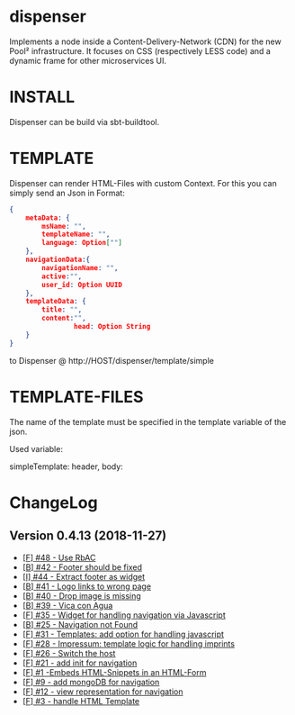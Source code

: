 # dispenser
Implements a node inside a Content-Delivery-Network (CDN) for the new Pool² infrastructure. It focuses on CSS (respectively LESS code) and a dynamic frame for other microservices UI.


INSTALL
=======

Dispenser can be build via sbt-buildtool.

TEMPLATE
========

Dispenser can render HTML-Files with custom Context. For this you can simply send an Json in Format:
```json
{
	metaData: {
		msName: "",
		templateName: "",
		language: Option[""]
	},
	navigationData:{
		navigationName: "",
		active:"",
		user_id: Option UUID
	},
	templateData: {
		title: "",
		content:"",
                head: Option String
	}
}
```


to Dispenser @ http://HOST/dispenser/template/simple

  
TEMPLATE-FILES
==============

The name of the template must be specified in the template variable of the json.

Used variable:

simpleTemplate: header, body:


ChangeLog
=========

## Version 0.4.13 (2018-11-27)
* [[F] #48 - Use RbAC](https://github.com/Viva-con-Agua/dispenser/issues/48)
* [[B] #42 - Footer should be fixed](https://github.com/Viva-con-Agua/dispenser/issues/42)
* [[I] #44 - Extract footer as widget](https://github.com/Viva-con-Agua/dispenser/issues/44)
* [[B] #41 - Logo links to wrong page](https://github.com/Viva-con-Agua/dispenser/issues/41)
* [[B] #40 - Drop image is missing](https://github.com/Viva-con-Agua/dispenser/issues/40)
* [[B] #39 - Vica con Agua](https://github.com/Viva-con-Agua/dispenser/issues/39)
* [[F] #35 - Widget for handling navigation via Javascript](https://github.com/Viva-con-Agua/dispenser/issues/35)
* [[B] #25 - Navigation not Found](https://github.com/Viva-con-Agua/dispenser/issues/25)
* [[F] #31 - Templates: add option for handling javascript](https://github.com/Viva-con-Agua/dispenser/issues/31)
* [[F] #28 - Impressum: template logic for handling imprints](https://github.com/Viva-con-Agua/dispenser/issues/28)
* [[F] #26 - Switch the host](https://github.com/Viva-con-Agua/dispenser/issues/26) 
* [[F] #21 - add init for navigation](https://github.com/Viva-con-Agua/dispenser/issues/23) 
* [[F] #1 -Embeds HTML-Snippets in an HTML-Form](https://github.com/Viva-con-Agua/dispenser/issues/1)
* [[F] #9 -  add mongoDB for navigation](https://github.com/Viva-con-Agua/dispenser/issues/9)
* [[F] #12 - view representation for navigation](https://github.com/Viva-con-Agua/dispenser/issues/12)
* [[F] #3 - handle HTML Template](https://github.com/Viva-con-Agua/dispenser/issues/3)
